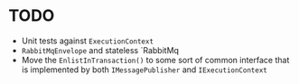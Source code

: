 # TODO

* Unit tests against `ExecutionContext`
* `RabbitMqEnvelope` and stateless `RabbitMq
* Move the `EnlistInTransaction()` to some sort of common interface
  that is implemented by both `IMessagePublisher` and `IExecutionContext`
